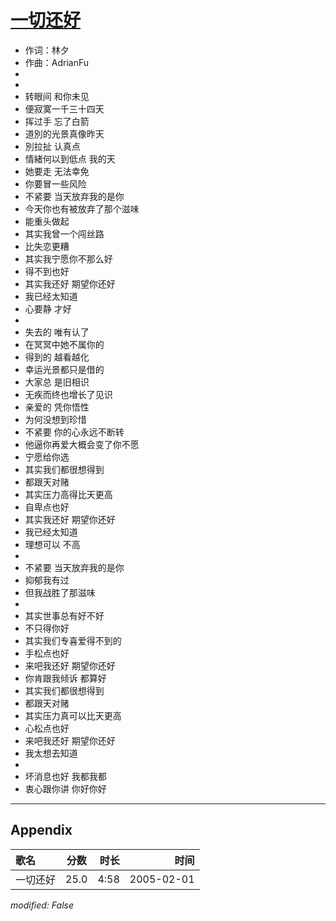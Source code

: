# [一切还好](https://music.163.com/song?id=66308)

* 作词：林夕
* 作曲：AdrianFu
*
*
* 转眼间 和你未见
* 便寂寞一千三十四天
* 挥过手 忘了白箭
* 道別的光景真像昨天
* 別拉扯 认真点
* 情緒何以到低点 我的天
* 她要走 无法幸免
* 你要冒一些风险
* 不紧要 当天放弃我的是你
* 今天你也有被放弃了那个滋味
* 能重头做起
* 其实我曾一个闯丝路
* 比失恋更糟
* 其实我宁愿你不那么好
* 得不到也好
* 其实我还好 期望你还好
* 我已经太知道
* 心要静 才好
* 
* 失去的 唯有认了
* 在冥冥中她不属你的
* 得到的 越看越化
* 幸运光景都只是借的
* 大家总 是旧相识
* 无疾而终也增长了见识
* 亲爱的 凭你悟性
* 为何没想到珍惜
* 不紧要 你的心永远不断转
* 他逼你再爱大概会变了你不愿
* 宁愿给你选
* 其实我们都很想得到
* 都跟天对赌
* 其实压力高得比天更高
* 自卑点也好
* 其实我还好 期望你还好
* 我已经太知道
* 理想可以 不高
* 
* 不紧要 当天放弃我的是你
* 抑郁我有过
* 但我战胜了那滋味
* 
* 其实世事总有好不好
* 不只得你好
* 其实我们专喜爱得不到的
* 手松点也好
* 来吧我还好 期望你还好
* 你肯跟我倾诉 都算好
* 其实我们都很想得到
* 都跟天对赌
* 其实压力真可以比天更高
* 心松点也好
* 来吧我还好 期望你还好
* 我太想去知道
* 
* 坏消息也好 我都我都
* 衷心跟你讲 你好你好


---

## Appendix

|歌名|分数|时长|时间|
|:---|:---:|---:|---:|
|一切还好|25.0|4:58|2005-02-01

*modified: False*